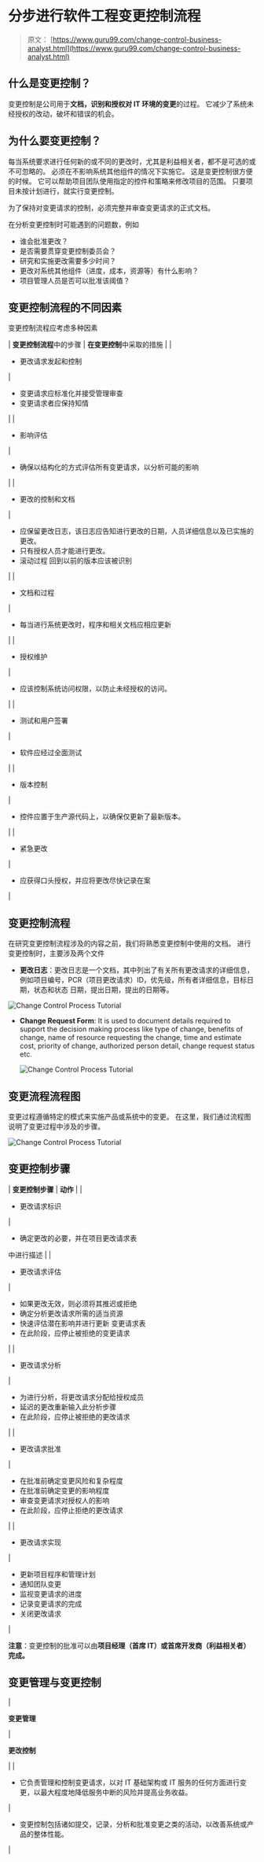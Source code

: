 # 分步进行软件工程变更控制流程

> 原文： [https://www.guru99.com/change-control-business-analyst.html](https://www.guru99.com/change-control-business-analyst.html)

## 什么是变更控制？

变更控制是公司用于**文档，识别和授权对 IT 环境的变更**的过程。 它减少了系统未经授权的改动，破坏和错误的机会。

## 为什么要变更控制？

每当系统要求进行任何新的或不同的更改时，尤其是利益相关者，都不是可选的或不可忽略的。 必须在不影响系统其他组件的情况下实施它。 这是变更控制很方便的时候。 它可以帮助项目团队使用指定的控件和策略来修改项目的范围。 只要项目未按计划进行，就实行变更控制。

为了保持对变更请求的控制，必须完整并审查变更请求的正式文档。

在分析变更控制时可能遇到的问题数，例如

*   谁会批准更改？
*   是否需要贯穿变更控制委员会？
*   研究和实施更改需要多少时间？
*   更改对系统其他组件（进度，成本，资源等）有什么影响？
*   项目管理人员是否可以批准该阈值？

## 变更控制流程的不同因素

变更控制流程应考虑多种因素

| **变更控制流程**中的步骤 | **在变更控制**中采取的措施 |
| 

*   更改请求发起和控制

 | 

*   变更请求应标准化并接受管理审查
*   变更请求者应保持知情

 |
| 

*   影响评估

 | 

*   确保以结构化的方式评估所有变更请求，以分析可能的影响

 |
| 

*   更改的控制和文档

 | 

*   应保留更改日志，该日志应告知进行更改的日期，人员详细信息以及已实施的更改。
*   只有授权人员才能进行更改。
*   滚动过程 回到以前的版本应该被识别

 |
| 

*   文档和过程

 | 

*   每当进行系统更改时，程序和相关文档应相应更新

 |
| 

*   授权维护

 | 

*   应该控制系统访问权限，以防止未经授权的访问。

 |
| 

*   测试和用户签署

 | 

*   软件应经过全面测试

 |
| 

*   版本控制

 | 

*   控件应置于生产源代码上，以确保仅更新了最新版本。

 |
| 

*   紧急更改

 | 

*   应获得口头授权，并应将更改尽快记录在案

 |

## 变更控制流程

在研究变更控制流程涉及的内容之前，我们将熟悉变更控制中使用的文档。 进行变更控制时，主要涉及两个文件

*   **更改日志**：更改日志是一个文档，其中列出了有关所有更改请求的详细信息，例如项目编号，PCR（项目更改请求）ID，优先级，所有者详细信息，目标日期，状态和状态 日期，提出日期，提出的日期等。

![Change Control Process Tutorial](img/825acd4dbeb1fef78f776bf3b6139715.png "Change Control for IT Business Analyst")

*   **Change Request Form**: It is used to document details required to support the decision making process like type of change, benefits of change, name of resource requesting the change, time and estimate cost, priority of change, authorized person detail, change request status etc.

    ![Change Control Process Tutorial](img/8e079b0622b282706dbc2a639406468b.png "Change Control for IT Business Analyst")

## 变更流程流程图

变更过程遵循特定的模式来实施产品或系统中的变更。 在这里，我们通过流程图说明了变更过程中涉及的步骤。

![Change Control Process Tutorial](img/38b5c16134cd2746a7eb7b0c242ca2f3.png "Change Control for IT Business Analyst")

## 变更控制步骤

| **变更控制步骤** | **动作** |
| 

*   更改请求标识

 | 

*   确定更改的必要，并在项目更改请求表

中进行描述 |
| 

*   更改请求评估

 | 

*   如果更改无效，则必须将其推迟或拒绝
*   确定分析更改请求所需的适当资源
*   快速评估潜在影响并进行更新 变更请求表
*   在此阶段，应停止被拒绝的变更请求

 |
| 

*   更改请求分析

 | 

*   为进行分析，将更改请求分配给授权成员
*   延迟的更改重新输入此分析步骤
*   在此阶段，应停止被拒绝的更改请求

 |
| 

*   更改请求批准

 | 

*   在批准前确定变更风险和复杂程度
*   在批准前确定变更的影响程度
*   审查变更请求对授权人的影响
*   在此阶段，应停止拒绝的更改请求

 |
| 

*   更改请求实现

 | 

*   更新项目程序和管理计划
*   通知团队变更
*   监视变更请求的进度
*   记录变更请求的完成
*   关闭更改请求

 |

**注意**：变更控制的批准可以由**项目经理（首席 IT）或首席开发商（利益相关者）完成。**

## 变更管理与变更控制

| 

**变更管理**

 | 

**更改控制**

 |
| 

*   它负责管理和控制变更请求，以对 IT 基础架构或 IT 服务的任何方面进行变更，以最大程度地降低服务中断的风险并提高业务收益。

 | 

*   变更控制包括诸如提交，记录，分析和批准变更之类的活动，以改善系统或产品的整体性能。

 |